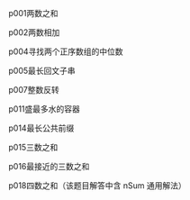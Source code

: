p001两数之和

p002两数相加

p004寻找两个正序数组的中位数

p005最长回文子串

p007整数反转

p011盛最多水的容器

p014最长公共前缀

p015三数之和

p016最接近的三数之和

p018四数之和（该题目解答中含 nSum 通用解法）


